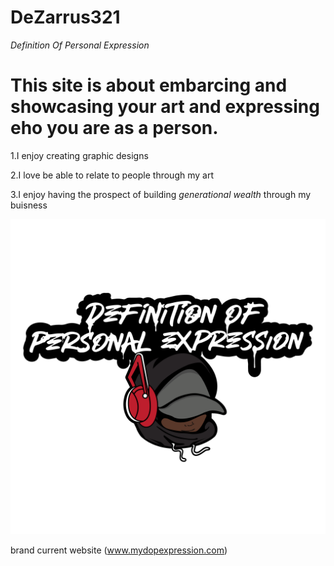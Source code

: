 # DeZarrus321
*Definition Of Personal Expression*

# This site is about embarcing and showcasing your art and expressing eho you are as a person.

1.I enjoy creating graphic designs

2.I love be able to relate to people through my art

3.I enjoy having the prospect of building *generational wealth* through my buisness

![Picture Of Brand](IMG_1473.png)

brand current website (www.mydopexpression.com)
